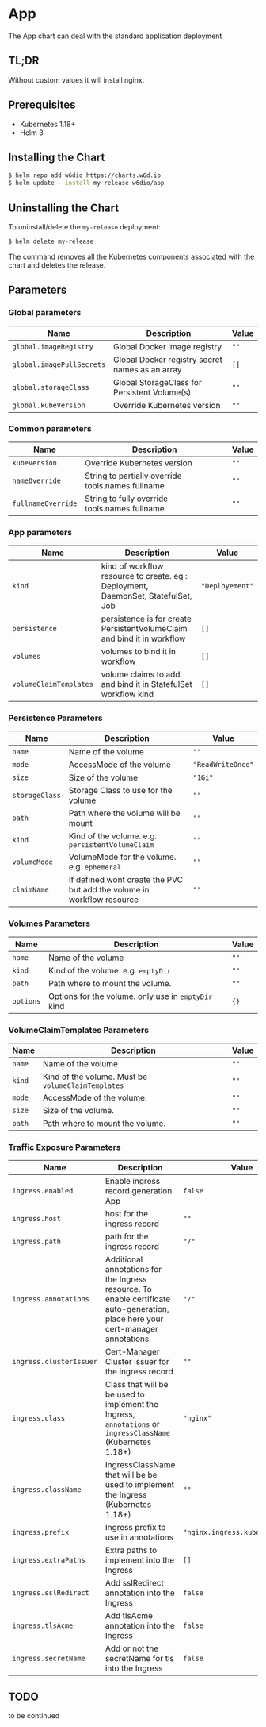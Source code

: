 <!-- app-name: app -->

# App

The App chart can deal with the standard application deployment

## TL;DR

Without custom values it will install nginx.

## Prerequisites

- Kubernetes 1.18+
- Helm 3

## Installing the Chart

```bash
$ helm repo add w6dio https://charts.w6d.io
$ helm update --install my-release w6dio/app
```

## Uninstalling the Chart

To uninstall/delete the `my-release` deployment:

```bash
$ helm delete my-release
```

The command removes all the Kubernetes components associated with the chart and deletes the release.

## Parameters

### Global parameters

| Name                      | Description                                     | Value |
|---------------------------|-------------------------------------------------|-------|
| `global.imageRegistry`    | Global Docker image registry                    | `""`  |
| `global.imagePullSecrets` | Global Docker registry secret names as an array | `[]`  |
| `global.storageClass`     | Global StorageClass for Persistent Volume(s)    | `""`  |
| `global.kubeVersion`      | Override Kubernetes version                     | `""`  |

### Common parameters

| Name                | Description                                        | Value |
|---------------------|----------------------------------------------------|-------|
| `kubeVersion`       | Override Kubernetes version                        | `""`  |
| `nameOverride`      | String to partially override tools.names.fullname | `""`  |
| `fullnameOverride`  | String to fully override tools.names.fullname     | `""`  |

### App parameters

| Name                   | Description                                                                       | Value           |
|------------------------|-----------------------------------------------------------------------------------|-----------------|
| `kind`                 | kind of workflow resource to create. eg : Deployment, DaemonSet, StatefulSet, Job | `"Deployement"` |
| `persistence`          | persistence is for create PersistentVolumeClaim and bind it in workflow           | `[]`            |
| `volumes`              | volumes to bind it in workflow                                                    | `[]`            |
| `volumeClaimTemplates` | volume claims to add and bind it in StatefulSet workflow kind                     | `[]`            |

### Persistence Parameters

| Name           | Description                                                            | Value             |
|----------------|------------------------------------------------------------------------|-------------------|
| `name`         | Name of the volume                                                     | `""`              |
| `mode`         | AccessMode of the volume                                               | `"ReadWriteOnce"` |
| `size`         | Size of the volume                                                     | `"1Gi"`           |
| `storageClass` | Storage Class to use for the volume                                    | `""`              |
| `path`         | Path where the volume will be mount                                    | `""`              |
| `kind`         | Kind of the volume. e.g. `persistentVolumeClaim`                       | `""`              |
| `volumeMode`   | VolumeMode for the volume. e.g. `ephemeral`                            | `""`              |
| `claimName`    | If defined wont create the PVC but add the volume in workflow resource | `""`              |

### Volumes Parameters

| Name      | Description                                         | Value |
|-----------|-----------------------------------------------------|-------|
| `name`    | Name of the volume                                  | `""`  |
| `kind`    | Kind of the volume. e.g. `emptyDir`                 | `""`  |
| `path`    | Path where to mount the volume.                     | `""`  |
| `options` | Options for the volume. only use in `emptyDir` kind | `{}`  |

### VolumeClaimTemplates Parameters

| Name   | Description                                        | Value |
|--------|----------------------------------------------------|-------|
| `name` | Name of the volume                                 | `""`  |
| `kind` | Kind of the volume. Must be `volumeClaimTemplates` | `""`  |
| `mode` | AccessMode of the volume.                          | `""`  |
| `size` | Size of the volume.                                | `""`  |
| `path` | Path where to mount the volume.                    | `""`  |

### Traffic Exposure Parameters

| Name                    | Description                                                                                                                       | Value                           |
|-------------------------|-----------------------------------------------------------------------------------------------------------------------------------|---------------------------------|
| `ingress.enabled`       | Enable ingress record generation App                                                                                              | `false`                         |
| `ingress.host`          | host for the ingress record                                                                                                       | `""`                            |
| `ingress.path`          | path for the ingress record                                                                                                       | `"/"`                           |
| `ingress.annotations`   | Additional annotations for the Ingress resource. To enable certificate auto-generation, place here your cert-manager annotations. | `"/"`                           |
| `ingress.clusterIssuer` | Cert-Manager Cluster issuer for the ingress record                                                                                | `""`                            |
| `ingress.class`         | Class that will be be used to implement the Ingress, `annotations` or `ingressClassName` (Kubernetes 1.18+)                       | `"nginx"`                       |
| `ingress.className`     | IngressClassName that will be be used to implement the Ingress (Kubernetes 1.18+)                                                 | `""`                            |
| `ingress.prefix`        | Ingress prefix to use in annotations                                                                                              | `"nginx.ingress.kubernetes.io"` |
| `ingress.extraPaths`    | Extra paths to implement into the Ingress                                                                                         | `[]`                            |
| `ingress.sslRedirect`   | Add sslRedirect annotation into the Ingress                                                                                       | `false`                         |
| `ingress.tlsAcme`       | Add tlsAcme annotation into the Ingress                                                                                           | `false`                         |
| `ingress.secretName`    | Add or not the secretName for tls into the Ingress                                                                                | `false`                         |

## TODO 

to be continued
